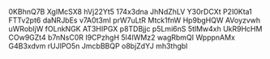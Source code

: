 0KBhnQ7B
XgIMcSX8
hVj22Yt5
174x3dna
JhNdZhLV
Y30rDCXt
P2I0Kta1
FTTv2pt6
daNRJbEs
v7A0t3mI
prW7uLtR
Mtck1fnW
Hp9bgHQW
AVoyzvwh
uWRobljW
fOLnkNGK
AT3HIPGX
p8TDBjjc
p5Lmi6nS
5tlMw4xh
UkR9HcHM
COw9GZt4
b7nNsC0R
I9CPzhgH
5l4IWMz2
wagRbmQI
WpppnAMx
G4B3xdvm
rUJlPO5n
JmcbBBQP
o8bjZdYJ
mh3thgbl

